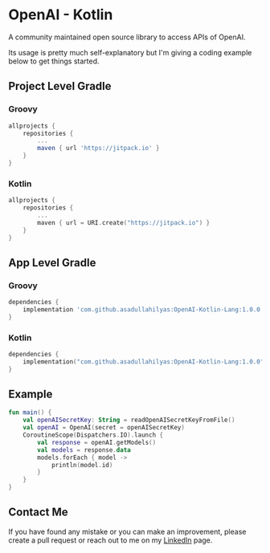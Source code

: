 # OpenAI - Kotlin

A community maintained open source library to access APIs of OpenAI.

Its usage is pretty much self-explanatory but I'm giving a coding example below to get things started.

## Project Level Gradle

### Groovy
``` Groovy
allprojects {
    repositories {
        ...
        maven { url 'https://jitpack.io' }
    }
}
```

### Kotlin
```` Kotlin
allprojects {
    repositories {
        ...
        maven { url = URI.create("https://jitpack.io") }
    }
}
````

## App Level Gradle

### Groovy
```` Groovy
dependencies {
    implementation 'com.github.asadullahilyas:OpenAI-Kotlin-Lang:1.0.0'
}
````

### Kotlin
``` Kotlin
dependencies {
    implementation("com.github.asadullahilyas:OpenAI-Kotlin-Lang:1.0.0")
}
```

## Example
``` Kotlin
fun main() {
    val openAISecretKey: String = readOpenAISecretKeyFromFile()
    val openAI = OpenAI(secret = openAISecretKey)
    CoroutineScope(Dispatchers.IO).launch {
        val response = openAI.getModels()
        val models = response.data
        models.forEach { model ->
            println(model.id)
        }
    }
}
```

## Contact Me
If you have found any mistake or you can make an improvement, please create a pull request
or reach out to me on my [LinkedIn](https://www.linkedin.com/in/asadullahilyas/) page.